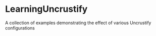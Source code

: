 # LearningUncrustify

A collection of examples demonstrating the effect of various Uncrustify configurations
